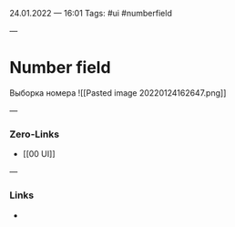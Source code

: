 24.01.2022 — 16:01
Tags: #ui #numberfield

—
# Number field
Выборка номера
![[Pasted image 20220124162647.png]]

—
### Zero-Links
- [[00 UI]]

—
### Links
- 
